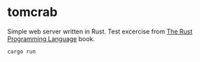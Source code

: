 # tomcrab
Simple web server written in Rust. Test excercise from [The Rust Programming Language](https://doc.rust-lang.org/book/title-page.html) book.

```rust
cargo run
```
